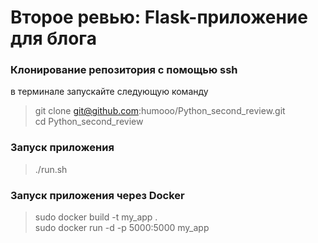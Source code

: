 # Второе ревью: Flask-приложение для блога

### Клонирование репозитория с помощью ssh
в терминале запускайте следующую команду
> git clone git@github.com:humooo/Python_second_review.git \
> cd Python_second_review

### Запуск приложения
> ./run.sh

### Запуск приложения через Docker
> sudo docker build -t my_app . \
>  sudo docker run -d -p 5000:5000  my_app